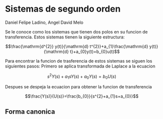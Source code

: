 # Sistemas de segundo orden
Daniel Felipe Ladino, Angel David Melo

Se le conoce como los sistemas que tienen dos polos en su funcion de transferencia.
Estos sistemas tienen la siguiente estructura:

$$\frac{\mathrm{d^{2}} y(t)}{\mathrm{d} t^{2}}+a_{1}\frac{\mathrm{d} y(t)}{\mathrm{d} t}+a_{0}y(t)=b_{0}u(t)$$

Para encontrar la funcion de trasferencia de estos sistemas se siguen los siguientes pasos:
Primero se aplica transformada de Laplace a la ecuacion

$$s^{2}Y(s)+a_{1}sY(s)+a_{0}Y(s)=b_{0}U(s)$$

Despues se despeja la ecuacion para obtener la funcion de transferencia

$$\frac{Y(s)}{U(s)}=\frac{b_{0}}{s^{2}+a_{1}s+a_{0}}$$

## Forma canonica
